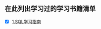 ## 在此列出学习过的学习书籍清单
- [x] [1.SQL学习指南](https://github.com/MMW1996/MYSQL/blob/master/SQL_Books/1.SQL%E5%AD%A6%E4%B9%A0%E6%8C%87%E5%8D%97/1.SQL%E5%AD%A6%E4%B9%A0%E6%8C%87%E5%8D%97(%E7%AC%AC2%E7%89%88).pdf)
